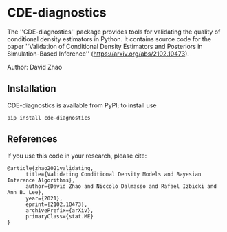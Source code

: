 # CDE-diagnostics

The ''CDE-diagnostics'' package provides tools for validating the quality of conditional density estimators in Python. It contains source code for the paper ''Validation of Conditional Density Estimators and Posteriors in Simulation-Based Inference'' (https://arxiv.org/abs/2102.10473).

Author: David Zhao


## Installation

CDE-diagnostics is available from PyPI; to install use

```{shell}
pip install cde-diagnostics
```

## References

If you use this code in your research, please cite:

```
@article{zhao2021validating,
      title={Validating Conditional Density Models and Bayesian Inference Algorithms}, 
      author={David Zhao and Niccolò Dalmasso and Rafael Izbicki and Ann B. Lee},
      year={2021},
      eprint={2102.10473},
      archivePrefix={arXiv},
      primaryClass={stat.ME}
}
```
